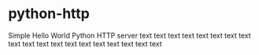 # python-http

Simple Hello World Python HTTP server
text
text
text
text
text
text
text
text
text
text
text
text
text
text
text
text
text
text
text
